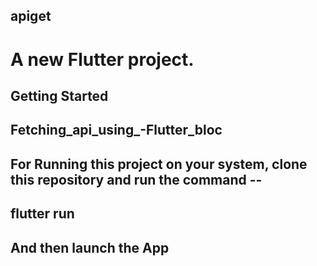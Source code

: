 ## apiget

# A new Flutter project.

## Getting Started

## Fetching_api_using_-Flutter_bloc
## For Running this project on your system,  clone this  repository and run the command --
## flutter run
## And then launch the App

